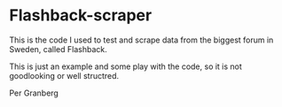 # Flashback-scraper

This is the code I used to test and scrape data from the biggest forum in Sweden, called Flashback. 

This is just an example and some play with the code, so it is not goodlooking or well structred. 

Per Granberg